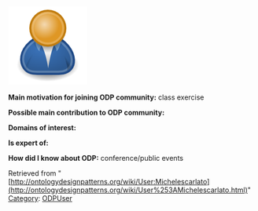 [![Image:ODPUser.png](../images/a/a6/ODPUser.png)](http://ontologydesignpatterns.org/wiki/Image%253AODPUser.png.html "Image:ODPUser.png")




  





__Main motivation for joining ODP community:__ class exercise


__Possible main contribution to ODP community:__


__Domains of interest:__


  



__Is expert of:__


  

__How did I know about ODP:__ conference/public events






Retrieved from "[http://ontologydesignpatterns.org/wiki/User:Michelescarlato](http://ontologydesignpatterns.org/wiki/User%253AMichelescarlato.html)"
 [Category](http://ontologydesignpatterns.org/wiki/Special:Categories "Special:Categories"): [ODPUser](http://ontologydesignpatterns.org/wiki/Category%253AODPUser.html "Category:ODPUser")